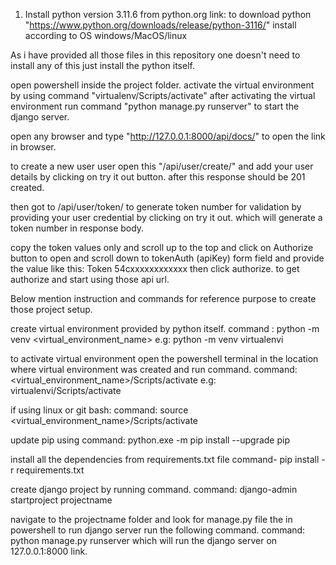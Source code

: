 1. Install python version 3.11.6 from python.org
  link: to download python "https://www.python.org/downloads/release/python-3116/"
  install according to OS windows/MacOS/linux

  As i have provided all those files in this repository one doesn't need to install any of this just install the python itself.

 open powershell inside the project folder.
 activate the virtual environment by using command "virtualenv/Scripts/activate"
 after activating the virtual environment run command "python manage.py runserver" to start the django server.

 open any browser and type "http://127.0.0.1:8000/api/docs/" to open the link in browser.

 to create a new user user open this "/api/user/create/" and add your user details by clicking on try it out button.
 after this response should be 201 created.

then got to /api/user/token/ to generate token number for validation by providing your user credential by clicking on try it out. which will generate a token number in response body.

copy the token values only and scroll up to the top and click on Authorize button to open and scroll down to tokenAuth (apiKey) form field and provide the value like this:
Token 54cxxxxxxxxxxxx
then click authorize. to get authorize and start using those api url.

  Below mention instruction and commands for reference purpose to create those project setup.

create virtual environment provided by python itself.
command : python -m venv <virtual_environment_name>
e.g: python -m venv virtualenvi

to activate virtual environment open the powershell terminal in the location where virtual environment was created and run command.
command: <virtual_environment_name>/Scripts/activate
e.g: virtualenvi/Scripts/activate

if using linux or git bash:
command: source <virtual_environment_name>/Scripts/activate

update pip using command:
 python.exe -m pip install --upgrade pip

install all the dependencies from requirements.txt file
command- pip install -r requirements.txt

create django project by running command.
command: django-admin startproject projectname

navigate to the projectname folder and look for manage.py file
the in powershell to run django server run the following command.
command: python manage.py runserver
which will run the django server on 127.0.0.1:8000 link.

